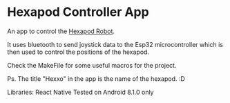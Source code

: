 # Hexapod Controller App

An app to control the <a href="https://github.com/edw-lee/HexapodRobot">Hexapod Robot</a>.

It uses bluetooth to send joystick data to the Esp32 microcontroller which is then used to control the positions of the hexapod.

Check the MakeFile for some useful macros for the project.

Ps. The title "Hexxo" in the app is the name of the hexapod. :D

Libraries: React Native
Tested on Android 8.1.0 only
